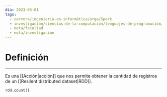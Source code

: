 ```yaml
---
dia: 2023-05-01
tags:
  - carrera/ingeniería-en-informática/orga/Spark
  - investigación/ciencias-de-la-computación/lenguajes-de-programación/Lenguaje-Python/Spark
  - nota/facultad
  - nota/investigacion
---
```

# Definición
---
Es una [[Acción|acción]] que nos permite obtener la cantidad de registros de un [[Resilent distributed dataset|RDD]].

``` python
rdd.count()
```